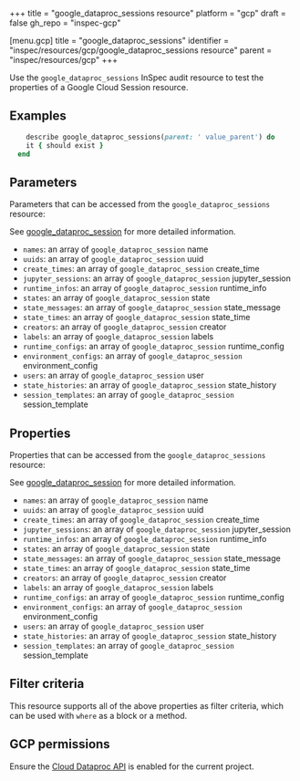 +++
title = "google_dataproc_sessions resource"
platform = "gcp"
draft = false
gh_repo = "inspec-gcp"


[menu.gcp]
title = "google_dataproc_sessions"
identifier = "inspec/resources/gcp/google_dataproc_sessions resource"
parent = "inspec/resources/gcp"
+++

Use the `google_dataproc_sessions` InSpec audit resource to test the properties of a Google Cloud Session resource.

## Examples

```ruby
    describe google_dataproc_sessions(parent: ' value_parent') do
    it { should exist }
  end
```

## Parameters

Parameters that can be accessed from the `google_dataproc_sessions` resource:

See [google_dataproc_session](google_dataproc_session) for more detailed information.

* `names`: an array of `google_dataproc_session` name
* `uuids`: an array of `google_dataproc_session` uuid
* `create_times`: an array of `google_dataproc_session` create_time
* `jupyter_sessions`: an array of `google_dataproc_session` jupyter_session
* `runtime_infos`: an array of `google_dataproc_session` runtime_info
* `states`: an array of `google_dataproc_session` state
* `state_messages`: an array of `google_dataproc_session` state_message
* `state_times`: an array of `google_dataproc_session` state_time
* `creators`: an array of `google_dataproc_session` creator
* `labels`: an array of `google_dataproc_session` labels
* `runtime_configs`: an array of `google_dataproc_session` runtime_config
* `environment_configs`: an array of `google_dataproc_session` environment_config
* `users`: an array of `google_dataproc_session` user
* `state_histories`: an array of `google_dataproc_session` state_history
* `session_templates`: an array of `google_dataproc_session` session_template

## Properties

Properties that can be accessed from the `google_dataproc_sessions` resource:

See [google_dataproc_session](google_dataproc_session) for more detailed information.

* `names`: an array of `google_dataproc_session` name
* `uuids`: an array of `google_dataproc_session` uuid
* `create_times`: an array of `google_dataproc_session` create_time
* `jupyter_sessions`: an array of `google_dataproc_session` jupyter_session
* `runtime_infos`: an array of `google_dataproc_session` runtime_info
* `states`: an array of `google_dataproc_session` state
* `state_messages`: an array of `google_dataproc_session` state_message
* `state_times`: an array of `google_dataproc_session` state_time
* `creators`: an array of `google_dataproc_session` creator
* `labels`: an array of `google_dataproc_session` labels
* `runtime_configs`: an array of `google_dataproc_session` runtime_config
* `environment_configs`: an array of `google_dataproc_session` environment_config
* `users`: an array of `google_dataproc_session` user
* `state_histories`: an array of `google_dataproc_session` state_history
* `session_templates`: an array of `google_dataproc_session` session_template

## Filter criteria

This resource supports all of the above properties as filter criteria, which can be used
with `where` as a block or a method.

## GCP permissions

Ensure the [Cloud Dataproc API](https://console.cloud.google.com/apis/library/dataproc.googleapis.com) is enabled for the current project.
